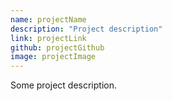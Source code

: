 ```yaml
---
name: projectName
description: "Project description"
link: projectLink
github: projectGithub
image: projectImage
---
```


Some project description.

